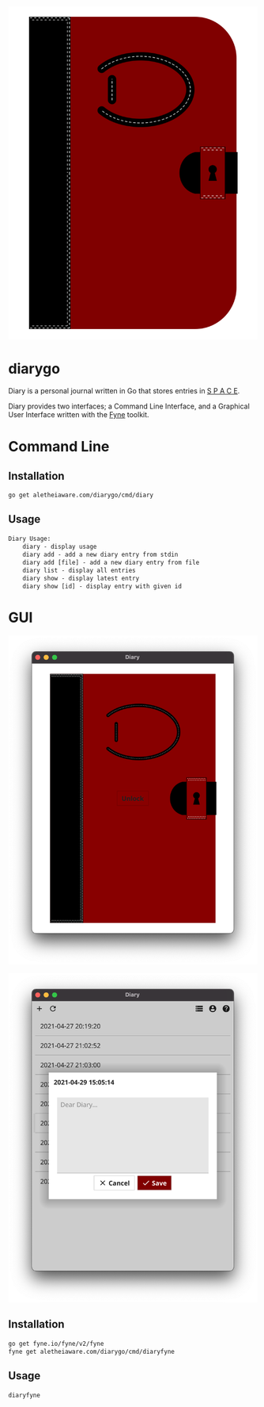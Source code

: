![Diary Icon](./cmd/diaryfyne/icon.svg)

diarygo
=======

Diary is a personal journal written in Go that stores entries in [S P A C E](https://space.aletheiaware.com).

Diary provides two interfaces; a Command Line Interface, and a Graphical User Interface written with the [Fyne](https://fyne.io) toolkit.

# Command Line

## Installation

```
go get aletheiaware.com/diarygo/cmd/diary
```

## Usage

```
Diary Usage:
    diary - display usage
    diary add - add a new diary entry from stdin
    diary add [file] - add a new diary entry from file
    diary list - display all entries
    diary show - display latest entry
    diary show [id] - display entry with given id
```

# GUI

![Diary Locked GUI Screenshot](./img/gui-locked.png)

![Diary Add GUI Screenshot](./img/gui-add.png)

## Installation

```
go get fyne.io/fyne/v2/fyne
fyne get aletheiaware.com/diarygo/cmd/diaryfyne
```

## Usage

```
diaryfyne
```
